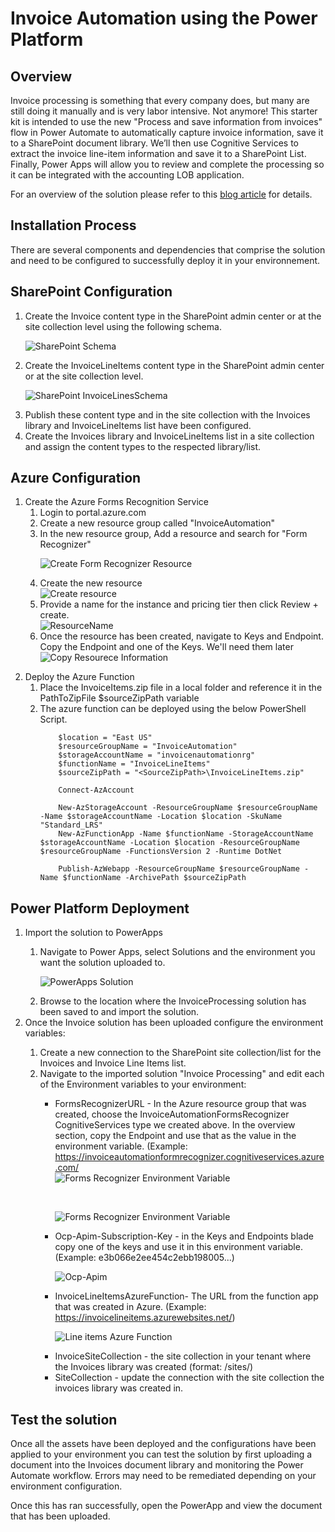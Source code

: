 # Invoice Automation using the Power Platform

## Overview

Invoice processing is something that every company does, but many are still doing it manually and is very labor intensive.  Not anymore!  This starter kit is intended to use the new "Process and save information from invoices" flow in Power Automate to automatically capture invoice information, save it to a SharePoint document library.  We’ll then use Cognitive Services to extract the invoice line-item information and save it to a SharePoint List.  Finally, Power Apps will allow you to review and complete the processing so it can be integrated with the accounting LOB application.

For an overview of the solution please refer to this [blog article]("https://powerusers.microsoft.com/t5/Power-Automate-Community-Blog/Invoice-Automation-using-the-Power-Platform/ba-p/875628) for details.

## Installation Process
There are several components and dependencies that comprise the solution and need to be configured to successfully deploy it in your environnement.

## SharePoint Configuration

<ol>
<li>
Create the Invoice content type in the SharePoint admin center or at the site collection level using the following schema.
</li>

 ![SharePoint Schema](images/1-InvoicesContentType.png)

<li>Create the InvoiceLineItems content type in the SharePoint admin center or at the site collection level.</li>

![SharePoint InvoiceLinesSchema](images/2-InvoiceLinesContentType.png)

<li>Publish these content type and in the site collection with the Invoices library and InvoiceLineItems list have been configured.</li>
<li>Create the Invoices library and InvoiceLineItems list in a site collection and assign the content types to the respected library/list.</li>
</ol>

## Azure Configuration

<ol>
<li>Create the Azure Forms Recognition Service
    <ol>
        <li>Login to portal.azure.com</li>
        <li>Create a new resource group called "InvoiceAutomation"</li>
        <li>In the new resource group, Add a resource and search for "Form Recognizer"</li>

![Create Form Recognizer Resource](images/3-CreateFormRecognizerResource.png)
        <li>Create the new resource</li>
![Create resource](images/4-CreateResource.png)
        <li>Provide a name for the instance and pricing tier then click Review + create.</li>
![ResourceName](images/5-ProvideResoureceName.png)
        <li>Once the resource has been created, navigate to Keys and Endpoint.  Copy the Endpoint and one of the Keys.  We'll need them later</li>
![Copy Resourece Information](images/5-ProvideResoureceName.png)
    </ol>

</li>
<li>
Deploy the Azure Function
    <ol>
        <li>Place the InvoiceItems.zip file in a local folder and reference it in the PathToZipFile $sourceZipPath variable</li>
        <li>The azure function can be deployed using the below PowerShell Script.

        $location = "East US"
        $resourceGroupName = "InvoiceAutomation"
        $storageAccountName = "invoicenautomationrg"
        $functionName = "InvoiceLineItems"
        $sourceZipPath = "<SourceZipPath>\InvoiceLineItems.zip"

        Connect-AzAccount

        New-AzStorageAccount -ResourceGroupName $resourceGroupName -Name $storageAccountName -Location $location -SkuName "Standard_LRS"
        New-AzFunctionApp -Name $functionName -StorageAccountName $storageAccountName -Location $location -ResourceGroupName $resourceGroupName -FunctionsVersion 2 -Runtime DotNet

        Publish-AzWebapp -ResourceGroupName $resourceGroupName -Name $functionName -ArchivePath $sourceZipPath

</li>
</ol>
</li>
</ol>

## Power Platform Deployment

<ol>
    <li>Import the solution to PowerApps</li>
    <ol>
        <li>Navigate to Power Apps, select Solutions and the environment you want the solution uploaded to.</li>

![PowerApps Solution](images/6-PowerAppsSolution.png)
        <li>Browse to the location where the InvoiceProcessing solution has been saved to and import the solution.</li>
    </ol>
    <li>Once the Invoice solution has been uploaded configure the environment variables:</li>
    <ol>
    <li>Create a new connection to the SharePoint site collection/list for the Invoices and Invoice Line Items list.</li>
    <li>Navigate to the imported solution "Invoice Processing" and edit each of the Environment variables to your environment:</li>
        <ul>
            <li>FormsRecognizerURL - In the Azure resource group that was created, choose the InvoiceAutomationFormsRecognizer CognitiveServices type we created above.  In the overview section, copy the Endpoint and use that as the value in the environment variable. (Example:  <https://invoiceautomationformrecognizer.cognitiveservices.azure.com/></li>
![Forms Recognizer Environment Variable](images/7-FormsRecognizerURL.png)
<P><br>

![Forms Recognizer Environment Variable](images/7-FormsRecognizerURL2.png)
</p>
            <li>Ocp-Apim-Subscription-Key - in the Keys and Endpoints blade copy one of the keys and use it in this environment variable. (Example:  e3b066e2ee454c2ebb198005...)</li>

![Ocp-Apim](images/8-OcpApim.png)
            <li>InvoiceLineItemsAzureFunction- The URL from the function app that was created in Azure.  (Example:  <https://invoicelineitems.azurewebsites.net/>)</li>

![Line items Azure Function](images/9-InvoiceLineItemsAzureFunction.png)  
            <li>InvoiceSiteCollection - the site collection in your tenant where the Invoices library was created (format:  /sites/<SiteCollection>)</li>
            <li>SiteCollection - update the connection with the site collection the invoices library was created in.</li>
        </ul>
    </ol>
</ol>

## Test the solution

Once all the assets have been deployed and the configurations have been applied to your environment you can test the solution by first uploading a document into the Invoices document library and monitoring the Power Automate workflow.  Errors may need to be remediated depending on your environment configuration.

Once this has ran successfully, open the PowerApp and view the document that has been uploaded.
